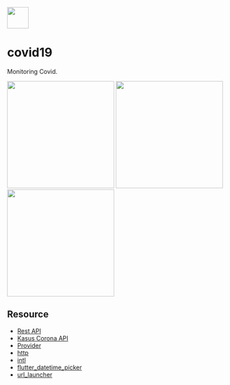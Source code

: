 <img src="https://raw.githubusercontent.com/hifiaz/covid19/master/lib/images/icon.png " width="50">

# covid19

Monitoring Covid.

<img src="https://raw.githubusercontent.com/hifiaz/covid19/master/flutter_02.png" width="250">
<img src="https://raw.githubusercontent.com/hifiaz/covid19/master/flutter_03.png" width="250">
<img src="https://raw.githubusercontent.com/hifiaz/covid19/master/flutter_04.png" width="250">



## Resource

- [Rest API](https://github.com/mathdroid/covid-19-api)
- [Kasus Corona API](https://louislugas.github.io/covid_19_cluster/json/kasus-corona-indonesia.json)
- [Provider](https://pub.dev/packages/provider)
- [http](https://pub.dev/packages/http)
- [intl](https://pub.dev/packages/intl)
- [flutter_datetime_picker](https://pub.dev/packages/flutter_datetime_picker)
- [url_launcher](https://pub.dev/packages/url_launcher)
